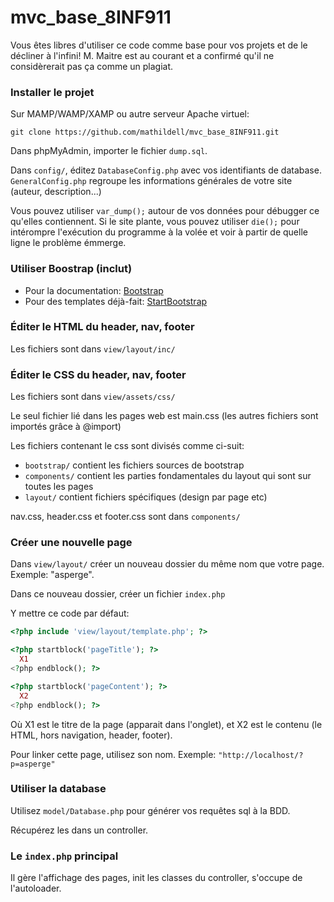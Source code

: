 # mvc_base_8INF911

Vous êtes libres d'utiliser ce code comme base pour vos projets et de le décliner à l'infini! M. Maitre est au courant et a confirmé qu'il ne considèrerait pas ça comme un plagiat.

### Installer le projet
Sur MAMP/WAMP/XAMP ou autre serveur Apache virtuel:

```git clone https://github.com/mathildell/mvc_base_8INF911.git```

Dans phpMyAdmin, importer le fichier `dump.sql`.

Dans `config/`, éditez `DatabaseConfig.php` avec vos identifiants de database.
`GeneralConfig.php` regroupe les informations générales de votre site (auteur, description...)

Vous pouvez utiliser `var_dump();` autour de vos données pour débugger ce qu'elles contiennent. Si le site plante, vous pouvez utiliser `die();` pour intérompre l'exécution du programme à la volée et voir à partir de quelle ligne le problème émmerge. 

### Utiliser Boostrap (inclut) 
 * Pour la documentation: [Bootstrap](http://getbootstrap.com/docs/4.0/getting-started/introduction/)
 * Pour des templates déjà-fait: [StartBootstrap](https://startbootstrap.com)

### Éditer le HTML du header, nav, footer
Les fichiers sont dans `view/layout/inc/`

### Éditer le CSS du header, nav, footer 
Les fichiers sont dans `view/assets/css/`

Le seul fichier lié dans les pages web est main.css (les autres fichiers sont importés grâce à @import)

Les fichiers contenant le css sont divisés comme ci-suit:

 * `bootstrap/` contient les fichiers sources de bootstrap
 * `components/` contient les parties fondamentales du layout qui sont sur toutes les pages
 * `layout/` contient fichiers spécifiques (design par page etc)

nav.css, header.css et footer.css sont dans `components/`

### Créer une nouvelle page

Dans `view/layout/` créer un nouveau dossier du même nom que votre page. Exemple: "asperge".

Dans ce nouveau dossier, créer un fichier `index.php`

Y mettre ce code par défaut:
```php
<?php include 'view/layout/template.php'; ?>

<?php startblock('pageTitle'); ?>
  X1
<?php endblock(); ?>

<?php startblock('pageContent'); ?>
  X2
<?php endblock(); ?>
```
Où X1 est le titre de la page (apparait dans l'onglet), et X2 est le contenu (le HTML, hors navigation, header, footer). 

Pour linker cette page, utilisez son nom. Exemple: `"http://localhost/?p=asperge"`

### Utiliser la database
Utilisez `model/Database.php` pour générer vos requêtes sql à la BDD. 

Récupérez les dans un controller.

### Le `index.php` principal

Il gère l'affichage des pages, init les classes du controller, s'occupe de l'autoloader.

